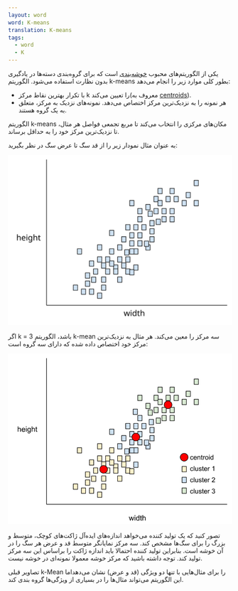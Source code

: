 ```yaml
---
layout: word
word: K-means
translation: K-means
tags:
  - word
  - K
---
```

یکی از الگوریتم‌های محبوب [خوشه‌بندی](/c/clustering) است که برای گروه‌بندی دسته‌ها در یادگیری بدون نظارت استفاده می‌شود. الگوریتم k-means بطور کلی موارد زیر را انجام می‌دهد:

* با تکرار بهترین نقاط مرکز k را تعیین می‌کند(معروف به [centroids](/c/centroid)).
* هر نمونه را به نزدیک‌ترین مرکز اختصاص می‌دهد. نمونه‌های نزدیک به مرکز، متعلق به یک گروه هستند.

الگوریتم k-means مکان‌های مرکزی را انتخاب می‌کند تا مربع تجمعی فواصل هر مثال، تا نزدیک‌ترین مرکز خود را به حداقل برساند.

به عنوان مثال نمودار زیر را از قد سگ تا عرض سگ در نظر بگیرید:

![](/assets/img/dogdimensions.svg)

اگر k = 3 باشد‌، الگوریتم k-mean سه مرکز را معین می‌کند. هر مثال به نزدیک‌ترین مرکز خود اختصاص داده شده که دارای سه گروه است:

![](/assets/img/dogdimensionskmeans.svg)

تصور کنید که یک تولید کننده می‌خواهد اندازه‌های ایده‌آل ژاکت‌های کوچک، متوسط و بزرگ را برای سگ‌ها مشخص کند. سه مرکز نمایانگر متوسط قد و عرض هر سگ را در آن خوشه است. بنابراین تولید کننده احتمالا باید اندازه ژاکت را براساس این سه مرکز تولید کند. توجه داشته باشید که مرکز خوشه معمولا نمونه‌ای در خوشه نیست.

تصاویر قبلی k-Mean را برای مثال‌هایی با تنها دو ویژگی (قد و عرض) نشان می‌دهداما این الگوریتم می‌تواند مثال‌ها را در بسیاری از ویژگی‌ها گروه بندی کند.